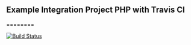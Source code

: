 ## Example Integration Project PHP with Travis CI ##
========

[![Build Status](https://travis-ci.org/grzegorzgg/travis-ci-php-examples.svg?branch=master)](https://travis-ci.org/grzegorzgg/travis-ci-php-examples)

